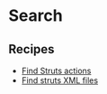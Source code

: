 # Search

## Recipes

* [Find Struts actions](./findstrutsactions.md)
* [Find struts XML files](./findstrutsxml.md)


